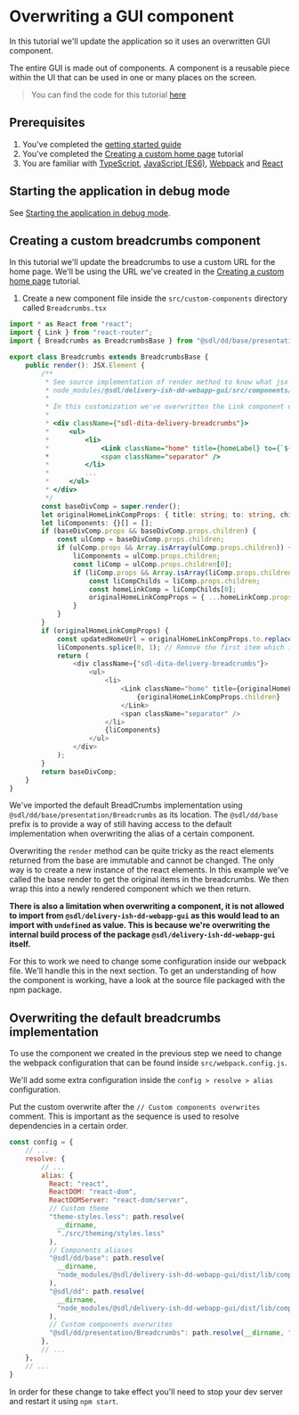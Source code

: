 # Overwriting a GUI component

In this tutorial we'll update the application so it uses an overwritten GUI component.

The entire GUI is made out of components. A component is a reusable piece within the UI that can be used in one or many places on the screen.

> You can find the code for this tutorial [here](../../custom-webapp/gui/src)

## Prerequisites

1. You've completed the [getting started guide](../Getting-started.md)
2. You've completed the [Creating a custom home page](./Creating-custom-homepage.md) tutorial
3. You are familiar with [TypeScript](https://egghead.io/courses/up-and-running-with-typescript), [JavaScript (ES6)](https://egghead.io/courses/learn-es6-ecmascript-2015), [Webpack](https://webpack.js.org/) and [React](https://egghead.io/courses/react-fundamentals)

## Starting the application in debug mode

See [Starting the application in debug mode](./Change-the-skin.md#starting-the-application-in-debug-mode).

## Creating a custom breadcrumbs component

In this tutorial we'll update the breadcrumbs to use a custom URL for the home page.
We'll be using the URL we've created in the [Creating a custom home page](./Creating-custom-homepage.md) tutorial.

1. Create a new component file inside the `src/custom-components` directory called `Breadcrumbs.tsx`

```typescript
import * as React from "react";
import { Link } from "react-router";
import { Breadcrumbs as BreadcrumbsBase } from "@sdl/dd/base/presentation/Breadcrumbs";

export class Breadcrumbs extends BreadcrumbsBase {
    public render(): JSX.Element {
        /**
         * See source implementation of render method to know what jsx is created:
         * node_modules/@sdl/delivery-ish-dd-webapp-gui/src/components/presentation/Breadcrumbs.tsx
         *
         * In this customization we've overwritten the Link component used for the Home item (className="home")
         *
         * <div className={"sdl-dita-delivery-breadcrumbs"}>
         *     <ul>
         *         <li>
         *             <Link className="home" title={homeLabel} to={`${path.getRootPath()}home`}>{homeLabel}</Link>
         *             <span className="separator" />
         *         </li>
         *         ...
         *     </ul>
         * </div>
         */
        const baseDivComp = super.render();
        let originalHomeLinkCompProps: { title: string; to: string, children: string } | undefined;
        let liComponents: {}[] = [];
        if (baseDivComp.props && baseDivComp.props.children) {
            const ulComp = baseDivComp.props.children;
            if (ulComp.props && Array.isArray(ulComp.props.children)) {
                liComponents = ulComp.props.children;
                const liComp = ulComp.props.children[0];
                if (liComp.props && Array.isArray(liComp.props.children)) {
                    const liCompChilds = liComp.props.children;
                    const homeLinkComp = liCompChilds[0];
                    originalHomeLinkCompProps = { ...homeLinkComp.props };
                }
            }
        }
        if (originalHomeLinkCompProps) {
            const updatedHomeUrl = originalHomeLinkCompProps.to.replace(/home$/gi, "productfamilylist");
            liComponents.splice(0, 1); // Remove the first item which is the Home link
            return (
                <div className={"sdl-dita-delivery-breadcrumbs"}>
                    <ul>
                        <li>
                            <Link className="home" title={originalHomeLinkCompProps.title} to={updatedHomeUrl}>
                                {originalHomeLinkCompProps.children}
                            </Link>
                            <span className="separator" />
                        </li>
                        {liComponents}
                    </ul>
                </div>
            );
        }
        return baseDivComp;
    }
}

```

We've imported the default BreadCrumbs implementation using `@sdl/dd/base/presentation/Breadcrumbs` as its location.
The `@sdl/dd/base` prefix is to provide a way of still having access to the default implementation when overwriting the alias of a certain component.

Overwriting the `render` method can be quite tricky as the react elements returned from the base are immutable and cannot be changed.
The only way is to create a new instance of the react elements.
In this example we've called the base render to get the original items in the breadcrumbs. We then wrap this into a newly rendered component which we then return.

**There is also a limitation when overwriting a component, it is not allowed to import from `@sdl/delivery-ish-dd-webapp-gui` as this would lead to an import with `undefined` as value.
This is because we're overwriting the internal build process of the package `@sdl/delivery-ish-dd-webapp-gui` itself.**

For this to work we need to change some configuration inside our webpack file. We'll handle this in the next section.
To get an understanding of how the component is working, have a look at the source file packaged with the npm package.

## Overwriting the default breadcrumbs implementation

To use the component we created in the previous step we need to change the webpack configuration that can be found inside `src/webpack.config.js`.

We'll add some extra configuration inside the `config > resolve > alias` configuration.

Put the custom overwrite after the `// Custom components overwrites` comment.
This is important as the sequence is used to resolve dependencies in a certain order.

```javascript
const config = {
    // ...
    resolve: {
        // ...
        alias: {
          React: "react",
          ReactDOM: "react-dom",
          ReactDOMServer: "react-dom/server",
          // Custom theme
          "theme-styles.less": path.resolve(
            __dirname,
            "./src/theming/styles.less"
          ),
          // Components aliases
          "@sdl/dd/base": path.resolve(
            __dirname,
            "node_modules/@sdl/delivery-ish-dd-webapp-gui/dist/lib/components"
          ),
          "@sdl/dd": path.resolve(
            __dirname,
            "node_modules/@sdl/delivery-ish-dd-webapp-gui/dist/lib/components"
          ),
          // Custom components overwrites
          "@sdl/dd/presentation/Breadcrumbs": path.resolve(__dirname, "./src/custom-components/Breadcrumbs.tsx")
        },
        // ...
    },
    // ...
}
```

In order for these change to take effect you'll need to stop your dev server and restart it using `npm start`.
